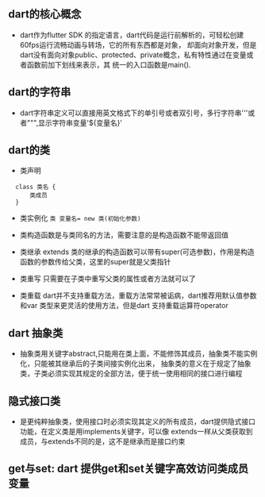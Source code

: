 ## dart的核心概念

- dart作为flutter SDK 的指定语言，dart代码是运行前解析的，可轻松创建60fps运行流畅动画与转场，它的所有东西都是对象，
却面向对象开发，但是dart没有面向对象public、protected、private概念，私有特性通过在变量或者函数前加下划线来表示，其
统一的入口函数是main().

## dart的字符串

- dart字符串定义可以直接用英文格式下的单引号或者双引号，多行字符串'''或者""",显示字符串变量'${变量名}'

## dart的类

- 类声明
```
  class 类名 {
      类成员
  }
```

- 类实例化
`类 变量名= new 类(初始化参数)`

- 类构造函数是与类同名的方法，需要注意的是构造函数不能带返回值

- 类继承 extends
  类的继承的构造函数可以带有super(可选参数)，作用是构造函数的参数传给父类，这里的super就是父类指针

- 类重写
  只需要在子类中重写父类的属性或者方法就可以了

- 类重载
  dart并不支持重载方法，重载方法常常被诟病，dart推荐用默认值参数和var 类型来更灵活的使用方法，但是dart
  支持重载运算符operator

## dart 抽象类

   - 抽象类用关键字abstract,只能用在类上面，不能修饰其成员，抽象类不能实例化，只能被其继承后的子类间接实例化出来，
     抽象类的意义在于规定了抽象类，子类必须实现其规定的全部方法，便于统一使用相同的接口进行编程

## 隐式接口类
   - 是更纯粹抽象类，使用接口时必须实现其定义的所有成员，dart提供隐式接口功能，在定义类是用implements关键字，可以像
     extends一样从父类获取到成员，与extends不同的是，这不是继承而是接口约束

## get与set: dart 提供get和set关键字高效访问类成员变量